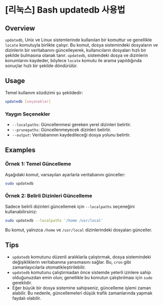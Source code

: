 # [리눅스] Bash updatedb 사용법

## Overview
`updatedb`, Unix ve Linux sistemlerinde kullanılan bir komuttur ve genellikle `locate` komutuyla birlikte çalışır. Bu komut, dosya sistemindeki dosyaların ve dizinlerin bir veritabanını güncelleyerek, kullanıcıların dosyaları hızlı bir şekilde bulmasına olanak tanır. `updatedb`, sistemdeki dosya ve dizinlerin konumlarını kaydeder, böylece `locate` komutu ile arama yapıldığında sonuçlar hızlı bir şekilde döndürülür.

## Usage
Temel kullanım sözdizimi şu şekildedir:

```bash
updatedb [seçenekler]
```

### Yaygın Seçenekler
- `--localpaths`: Güncellenmesi gereken yerel dizinleri belirtir.
- `--prunepaths`: Güncellenmeyecek dizinleri belirtir.
- `--output`: Veritabanının kaydedileceği dosya yolunu belirtir.

## Examples
### Örnek 1: Temel Güncelleme
Aşağıdaki komut, varsayılan ayarlarla veritabanını günceller:

```bash
sudo updatedb
```

### Örnek 2: Belirli Dizinleri Güncelleme
Sadece belirli dizinleri güncellemek için `--localpaths` seçeneğini kullanabilirsiniz:

```bash
sudo updatedb --localpaths '/home /usr/local'
```

Bu komut, yalnızca `/home` ve `/usr/local` dizinlerindeki dosyaları günceller.

## Tips
- `updatedb` komutunu düzenli aralıklarla çalıştırmak, dosya sistemindeki değişikliklerin veritabanına yansımasını sağlar. Bu, `cron` gibi zamanlayıcılarla otomatikleştirilebilir.
- `updatedb` komutunu çalıştırmadan önce sistemde yeterli izinlere sahip olduğunuzdan emin olun; genellikle bu komutun çalıştırılması için `sudo` gereklidir.
- Eğer büyük bir dosya sistemine sahipseniz, güncelleme işlemi zaman alabilir. Bu nedenle, güncellemeleri düşük trafik zamanlarında yapmak faydalı olabilir.